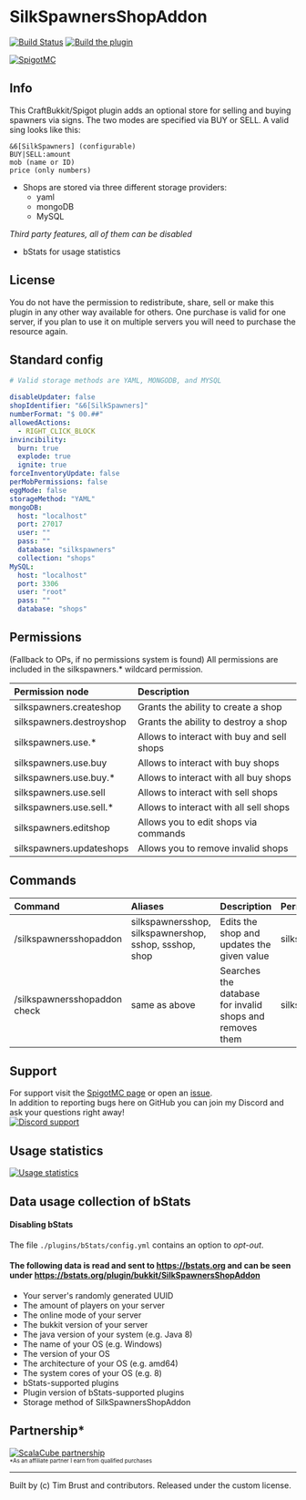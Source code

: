 # SilkSpawnersShopAddon

[![Build Status](https://ci.dustplanet.de/buildStatus/icon?job=SilkSpawnersShopAddon)](https://ci.dustplanet.de/job/SilkSpawnersShopAddon/)
[![Build the plugin](https://github.com/timbru31/SilkSpawnersShopAddon/workflows/Build%20the%20plugin/badge.svg)](https://github.com/timbru31/SilkSpawnersShopAddon/actions?query=workflow%3A%22Build+the+plugin%22)

[![SpigotMC](https://img.shields.io/badge/SpigotMC-v4.0.0-orange.svg)](https://www.spigotmc.org/resources/12028/)

## Info

This CraftBukkit/Spigot plugin adds an optional store for selling and buying spawners via signs.
The two modes are specified via BUY or SELL.
A valid sing looks like this:

```
&6[SilkSpawners] (configurable)
BUY|SELL:amount
mob (name or ID)
price (only numbers)
```

- Shops are stored via three different storage providers:
  - yaml
  - mongoDB
  - MySQL

_Third party features, all of them can be disabled_

- bStats for usage statistics

## License

You do not have the permission to redistribute, share, sell or make this plugin in any other way available for others.
One purchase is valid for one server, if you plan to use it on multiple servers you will need to purchase the resource again.

## Standard config

```yaml
# Valid storage methods are YAML, MONGODB, and MYSQL

disableUpdater: false
shopIdentifier: "&6[SilkSpawners]"
numberFormat: "$ 00.##"
allowedActions:
  - RIGHT_CLICK_BLOCK
invincibility:
  burn: true
  explode: true
  ignite: true
forceInventoryUpdate: false
perMobPermissions: false
eggMode: false
storageMethod: "YAML"
mongoDB:
  host: "localhost"
  port: 27017
  user: ""
  pass: ""
  database: "silkspawners"
  collection: "shops"
MySQL:
  host: "localhost"
  port: 3306
  user: "root"
  pass: ""
  database: "shops"
```

## Permissions

(Fallback to OPs, if no permissions system is found)
All permissions are included in the silkspawners.\* wildcard permission.

| Permission node          | Description                                |
| :----------------------- | :----------------------------------------- |
| silkspawners.createshop  | Grants the ability to create a shop        |
| silkspawners.destroyshop | Grants the ability to destroy a shop       |
| silkspawners.use.\*      | Allows to interact with buy and sell shops |
| silkspawners.use.buy     | Allows to interact with buy shops          |
| silkspawners.use.buy.\*  | Allows to interact with all buy shops      |
| silkspawners.use.sell    | Allows to interact with sell shops         |
| silkspawners.use.sell.\* | Allows to interact with all sell shops     |
| silkspawners.editshop    | Allows you to edit shops via commands      |
| silkspawners.updateshops | Allows you to remove invalid shops         |

## Commands

| Command                                                             | Aliases                                                | Description                                              | Permission node          |
| :------------------------------------------------------------------ | :----------------------------------------------------- | :------------------------------------------------------- | :----------------------- |
| /silkspawnersshopaddon <mode OR mob OR price OR amount> <new value> | silkspawnersshop, silkspawnershop, sshop, ssshop, shop | Edits the shop and updates the given value               | silkspawners.editshop    |
| /silkspawnersshopaddon check                                        | same as above                                          | Searches the database for invalid shops and removes them | silkspawners.updateshops |

## Support

For support visit the [SpigotMC page](https://www.spigotmc.org/resources/12028/) or open an [issue](https://github.com/timbru31/SilkSpawnersShopAddon/issues).  
In addition to reporting bugs here on GitHub you can join my Discord and ask your questions right away!  
[![Discord support](https://discordapp.com/api/guilds/387315912283521027/widget.png?style=banner2)](https://discord.gg/mbCRgzQRvj)

## Usage statistics

[![Usage statistics](https://bstats.org/signatures/bukkit/SilkSpawnersShopAddon.svg)](https://bstats.org/plugin/bukkit/SilkSpawnersShopAddon/272)

## Data usage collection of bStats

#### Disabling bStats

The file `./plugins/bStats/config.yml` contains an option to _opt-out_.

#### The following data is **read and sent** to https://bstats.org and can be seen under https://bstats.org/plugin/bukkit/SilkSpawnersShopAddon

- Your server's randomly generated UUID
- The amount of players on your server
- The online mode of your server
- The bukkit version of your server
- The java version of your system (e.g. Java 8)
- The name of your OS (e.g. Windows)
- The version of your OS
- The architecture of your OS (e.g. amd64)
- The system cores of your OS (e.g. 8)
- bStats-supported plugins
- Plugin version of bStats-supported plugins
- Storage method of SilkSpawnersShopAddon

## Partnership\*

[![ScalaCube partnership](https://scalacube.com/images/banners/modpack.jpg)](https://scalacube.com/p/_hosting_server_minecraft/2986301)  
<sub><sup>\*As an affiliate partner I earn from qualified purchases</sup></sub>

---

Built by (c) Tim Brust and contributors. Released under the custom license.
